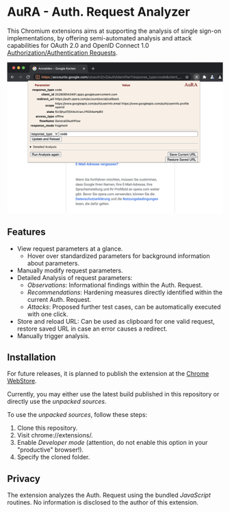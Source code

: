 # AuRA - Auth. Request Analyzer

This Chromium extensions aims at supporting the analysis of single sign-on implementations, by offering semi-automated analysis and attack capabilities for OAuth 2.0 and OpenID Connect 1.0 [Authorization/Authentication Requests](https://datatracker.ietf.org/doc/html/rfc6749#section-4.1.1).

![Demo Screenshot](demo_screenshot.png)

## Features
* View request parameters at a glance.
  * Hover over standardized parameters for background information about parameters.
* Manually modify request parameters.
* Detailed Analysis of request parameters:
  * *Observations*: Informational findings within the Auth. Request.
  * *Recommendations*: Hardening measures directly identified within the current Auth. Request.
  * *Attacks*: Proposed further test cases, can be automatically executed with one click.
* Store and reload URL: Can be used as clipboard for one valid request, restore saved URL in case an error causes a redirect.
* Manually trigger analysis.

## Installation
For future releases, it is planned to publish the extension at the [Chrome WebStore](https://chrome.google.com/webstore).

Currently, you may either use the latest build published in this repository or directly use the *unpacked sources*.

To use the *unpacked sources*, follow these steps:
1. Clone this repository.
2. Visit chrome://extensions/.
3. Enable *Developer mode* (attention, do not enable this option in your "productive" browser!).
4. Specify the cloned folder.


## Privacy
The extension analyzes the Auth. Request using the bundled *JavaScript* routines. No information is disclosed to the author of this extension. 